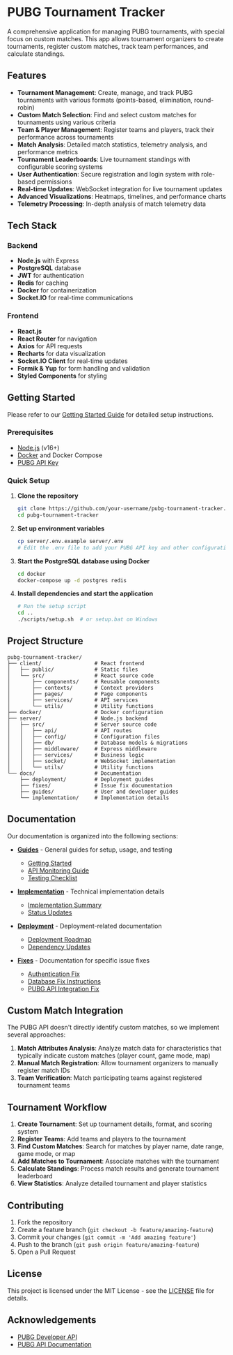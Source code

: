 # PUBG Tournament Tracker

A comprehensive application for managing PUBG tournaments, with special focus on custom matches. This app allows tournament organizers to create tournaments, register custom matches, track team performances, and calculate standings.

## Features

- **Tournament Management**: Create, manage, and track PUBG tournaments with various formats (points-based, elimination, round-robin)
- **Custom Match Selection**: Find and select custom matches for tournaments using various criteria
- **Team & Player Management**: Register teams and players, track their performance across tournaments
- **Match Analysis**: Detailed match statistics, telemetry analysis, and performance metrics
- **Tournament Leaderboards**: Live tournament standings with configurable scoring systems
- **User Authentication**: Secure registration and login system with role-based permissions
- **Real-time Updates**: WebSocket integration for live tournament updates
- **Advanced Visualizations**: Heatmaps, timelines, and performance charts
- **Telemetry Processing**: In-depth analysis of match telemetry data

## Tech Stack

### Backend
- **Node.js** with Express
- **PostgreSQL** database
- **JWT** for authentication
- **Redis** for caching
- **Docker** for containerization
- **Socket.IO** for real-time communications

### Frontend
- **React.js**
- **React Router** for navigation
- **Axios** for API requests
- **Recharts** for data visualization
- **Socket.IO Client** for real-time updates
- **Formik & Yup** for form handling and validation
- **Styled Components** for styling

## Getting Started

Please refer to our [Getting Started Guide](docs/guides/GETTING_STARTED.md) for detailed setup instructions.

### Prerequisites
- [Node.js](https://nodejs.org/) (v16+)
- [Docker](https://www.docker.com/) and Docker Compose
- [PUBG API Key](https://developer.pubg.com/)

### Quick Setup

1. **Clone the repository**
   ```bash
   git clone https://github.com/your-username/pubg-tournament-tracker.git
   cd pubg-tournament-tracker
   ```

2. **Set up environment variables**
   ```bash
   cp server/.env.example server/.env
   # Edit the .env file to add your PUBG API key and other configurations
   ```

3. **Start the PostgreSQL database using Docker**
   ```bash
   cd docker
   docker-compose up -d postgres redis
   ```

4. **Install dependencies and start the application**
   ```bash
   # Run the setup script
   cd ..
   ./scripts/setup.sh  # or setup.bat on Windows
   ```

## Project Structure

```
pubg-tournament-tracker/
├── client/                 # React frontend
│   ├── public/             # Static files
│   └── src/                # React source code
│       ├── components/     # Reusable components
│       ├── contexts/       # Context providers
│       ├── pages/          # Page components
│       ├── services/       # API services
│       └── utils/          # Utility functions
├── docker/                 # Docker configuration
├── server/                 # Node.js backend
│   ├── src/                # Server source code
│   │   ├── api/            # API routes
│   │   ├── config/         # Configuration files
│   │   ├── db/             # Database models & migrations
│   │   ├── middleware/     # Express middleware
│   │   ├── services/       # Business logic
│   │   ├── socket/         # WebSocket implementation
│   │   └── utils/          # Utility functions
└── docs/                   # Documentation
    ├── deployment/         # Deployment guides
    ├── fixes/              # Issue fix documentation
    ├── guides/             # User and developer guides
    └── implementation/     # Implementation details
```

## Documentation

Our documentation is organized into the following sections:

- **[Guides](docs/guides/)** - General guides for setup, usage, and testing
  - [Getting Started](docs/guides/GETTING_STARTED.md)
  - [API Monitoring Guide](docs/guides/API_MONITORING_GUIDE.md)
  - [Testing Checklist](docs/guides/TESTING_CHECKLIST.md)

- **[Implementation](docs/implementation/)** - Technical implementation details
  - [Implementation Summary](docs/implementation/IMPLEMENTATION_SUMMARY.md)
  - [Status Updates](docs/implementation/STATUS_SUMMARY_MARCH_2025.md)

- **[Deployment](docs/deployment/)** - Deployment-related documentation
  - [Deployment Roadmap](docs/deployment/DEPLOYMENT_ROADMAP.md)
  - [Dependency Updates](docs/deployment/dependency-updates.md)

- **[Fixes](docs/fixes/)** - Documentation for specific issue fixes
  - [Authentication Fix](docs/fixes/AUTHENTICATION_FIX.md)
  - [Database Fix Instructions](docs/fixes/database_fix_instructions.md)
  - [PUBG API Integration Fix](docs/fixes/PUBG_API_INTEGRATION_FIX.md)

## Custom Match Integration

The PUBG API doesn't directly identify custom matches, so we implement several approaches:

1. **Match Attributes Analysis**: Analyze match data for characteristics that typically indicate custom matches (player count, game mode, map)
2. **Manual Match Registration**: Allow tournament organizers to manually register match IDs
3. **Team Verification**: Match participating teams against registered tournament teams

## Tournament Workflow

1. **Create Tournament**: Set up tournament details, format, and scoring system
2. **Register Teams**: Add teams and players to the tournament
3. **Find Custom Matches**: Search for matches by player name, date range, game mode, or map
4. **Add Matches to Tournament**: Associate matches with the tournament
5. **Calculate Standings**: Process match results and generate tournament leaderboard
6. **View Statistics**: Analyze detailed tournament and player statistics

## Contributing

1. Fork the repository
2. Create a feature branch (`git checkout -b feature/amazing-feature`)
3. Commit your changes (`git commit -m 'Add amazing feature'`)
4. Push to the branch (`git push origin feature/amazing-feature`)
5. Open a Pull Request

## License

This project is licensed under the MIT License - see the [LICENSE](LICENSE) file for details.

## Acknowledgements

- [PUBG Developer API](https://developer.pubg.com/)
- [PUBG API Documentation](https://documentation.pubg.com/)